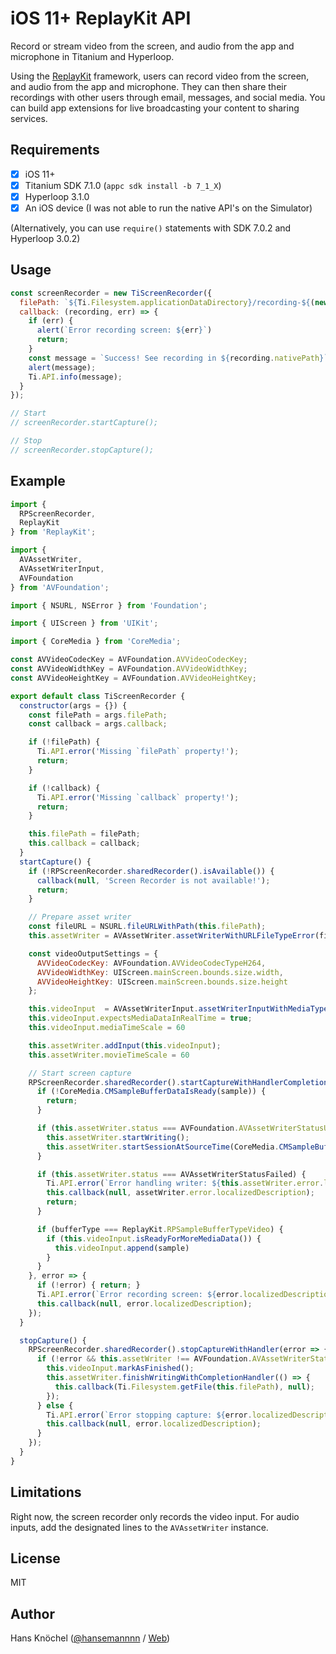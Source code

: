 # iOS 11+ ReplayKit API

Record or stream video from the screen, and audio from the app and microphone 
in Titanium and Hyperloop.

Using the [ReplayKit](https://developer.apple.com/documentation/replaykit) framework, users can record video from the screen, and audio 
from the app and microphone. They can then share their recordings with other users 
through email, messages, and social media. You can build app extensions for live 
broadcasting your content to sharing services.

## Requirements

- [x] iOS 11+
- [x] Titanium SDK 7.1.0 (`appc sdk install -b 7_1_X`)
- [x] Hyperloop 3.1.0
- [x] An iOS device (I was not able to run the native API's on the Simulator)

(Alternatively, you can use `require()` statements with SDK 7.0.2 and Hyperloop 3.0.2)

## Usage

```js
const screenRecorder = new TiScreenRecorder({
  filePath: `${Ti.Filesystem.applicationDataDirectory}/recording-${(new Date()).getTime()}.mp4`,
  callback: (recording, err) => {
    if (err) {
      alert(`Error recording screen: ${err}`)
      return;
    }
    const message = `Success! See recording in ${recording.nativePath}`
    alert(message);
    Ti.API.info(message);
  }
});

// Start
// screenRecorder.startCapture();

// Stop
// screenRecorder.stopCapture();
```

## Example

```js
import {
  RPScreenRecorder,
  ReplayKit
} from 'ReplayKit';

import {
  AVAssetWriter,
  AVAssetWriterInput,
  AVFoundation
} from 'AVFoundation';

import { NSURL, NSError } from 'Foundation';

import { UIScreen } from 'UIKit';

import { CoreMedia } from 'CoreMedia';

const AVVideoCodecKey = AVFoundation.AVVideoCodecKey;
const AVVideoWidthKey = AVFoundation.AVVideoWidthKey;
const AVVideoHeightKey = AVFoundation.AVVideoHeightKey;

export default class TiScreenRecorder {
  constructor(args = {}) {
    const filePath = args.filePath;
    const callback = args.callback;

    if (!filePath) {
      Ti.API.error('Missing `filePath` property!');
      return;
    }

    if (!callback) {
      Ti.API.error('Missing `callback` property!');
      return;
    }

    this.filePath = filePath;
    this.callback = callback;
  }
  startCapture() {
    if (!RPScreenRecorder.sharedRecorder().isAvailable()) {
      callback(null, 'Screen Recorder is not available!');
      return;
    }

    // Prepare asset writer
    const fileURL = NSURL.fileURLWithPath(this.filePath);
    this.assetWriter = AVAssetWriter.assetWriterWithURLFileTypeError(fileURL, AVFoundation.AVFileTypeMPEG4, null); // TODO: Handle error?

    const videoOutputSettings = {
      AVVideoCodecKey: AVFoundation.AVVideoCodecTypeH264,
      AVVideoWidthKey: UIScreen.mainScreen.bounds.size.width,
      AVVideoHeightKey: UIScreen.mainScreen.bounds.size.height
    };

    this.videoInput  = AVAssetWriterInput.assetWriterInputWithMediaTypeOutputSettings(AVFoundation.AVMediaTypeVideo, videoOutputSettings);
    this.videoInput.expectsMediaDataInRealTime = true;
    this.videoInput.mediaTimeScale = 60

    this.assetWriter.addInput(this.videoInput);
    this.assetWriter.movieTimeScale = 60

    // Start screen capture
    RPScreenRecorder.sharedRecorder().startCaptureWithHandlerCompletionHandler((sample, bufferType, error) => {
      if (!CoreMedia.CMSampleBufferDataIsReady(sample)) {
        return;
      }

      if (this.assetWriter.status === AVFoundation.AVAssetWriterStatusUnknown) {
        this.assetWriter.startWriting();
        this.assetWriter.startSessionAtSourceTime(CoreMedia.CMSampleBufferGetPresentationTimeStamp(sample));
      }

      if (this.assetWriter.status === AVAssetWriterStatusFailed) {
        Ti.API.error(`Error handling writer: ${this.assetWriter.error.localizedDescription}`);
        this.callback(null, assetWriter.error.localizedDescription);
        return;
      }

      if (bufferType === ReplayKit.RPSampleBufferTypeVideo) {
        if (this.videoInput.isReadyForMoreMediaData()) {
          this.videoInput.append(sample)
        }
      }
    }, error => {
      if (!error) { return; }
      Ti.API.error(`Error recording screen: ${error.localizedDescription}`);
      this.callback(null, error.localizedDescription);
    });
  }

  stopCapture() {
    RPScreenRecorder.sharedRecorder().stopCaptureWithHandler(error => {
      if (!error && this.assetWriter !== AVFoundation.AVAssetWriterStatusFailed) {
        this.videoInput.markAsFinished();
        this.assetWriter.finishWritingWithCompletionHandler(() => {
          this.callback(Ti.Filesystem.getFile(this.filePath), null);
        });
      } else {
        Ti.API.error(`Error stopping capture: ${error.localizedDescription}`);
        this.callback(null, error.localizedDescription);
      }
    });
  }
}
```

## Limitations

Right now, the screen recorder only records the video input. For audio inputs, add the designated lines
to the `AVAssetWriter` instance.

## License

MIT

## Author

Hans Knöchel ([@hansemannnn](https://twitter.com/hansemannnn) / [Web](http://hans-knoechel.de))

